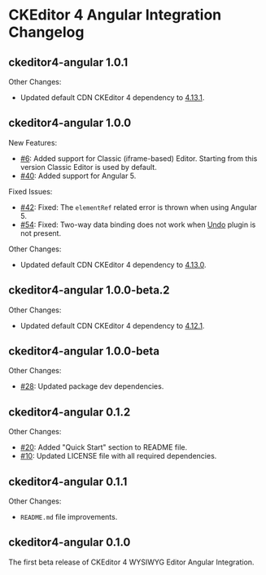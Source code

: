 # CKEditor 4 Angular Integration Changelog

## ckeditor4-angular 1.0.1

Other Changes:

* Updated default CDN CKEditor 4 dependency to [4.13.1](https://github.com/ckeditor/ckeditor4/blob/master/CHANGES.md#ckeditor-4131).

## ckeditor4-angular 1.0.0

New Features:

* [#6](https://github.com/ckeditor/ckeditor4-angular/issues/6): Added support for Classic (iframe-based) Editor. Starting from this version Classic Editor is used by default.
* [#40](https://github.com/ckeditor/ckeditor4-angular/pull/40): Added support for Angular 5.

Fixed Issues:

* [#42](https://github.com/ckeditor/ckeditor4-angular/issues/42): Fixed: The `elementRef` related error is thrown when using Angular 5.
* [#54](https://github.com/ckeditor/ckeditor4-angular/issues/54): Fixed: Two-way data binding does not work when [Undo](https://ckeditor.com/cke4/addon/undo) plugin is not present.

Other Changes:

* Updated default CDN CKEditor 4 dependency to [4.13.0](https://github.com/ckeditor/ckeditor4-angular/issues/59).

## ckeditor4-angular 1.0.0-beta.2

Other Changes:

* Updated default CDN CKEditor 4 dependency to [4.12.1](https://github.com/ckeditor/ckeditor4-angular/commit/2bf8a8c489f2a9ea2f2d9304e2e3d92646dbe89e).

## ckeditor4-angular 1.0.0-beta

Other Changes:

* [#28](https://github.com/ckeditor/ckeditor4-angular/issues/28): Updated package dev dependencies. 

## ckeditor4-angular 0.1.2

Other Changes:

* [#20](https://github.com/ckeditor/ckeditor4-angular/issues/20): Added "Quick Start" section to README file.
* [#10](https://github.com/ckeditor/ckeditor4-angular/issues/10): Updated LICENSE file with all required dependencies.

## ckeditor4-angular 0.1.1

Other Changes:

* `README.md` file improvements.

## ckeditor4-angular 0.1.0

The first beta release of CKEditor 4 WYSIWYG Editor Angular Integration.
